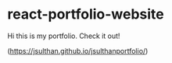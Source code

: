 # react-portfolio-website

Hi this is my portfolio. Check it out!

(https://jsulthan.github.io/jsulthanportfolio/)
